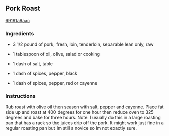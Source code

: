 ## Pork Roast

[69191a9aac](http://tastykitchen.com/recipes/main-courses/pork-roast/)

### Ingredients

 - 3 1/2 pound of pork, fresh, loin, tenderloin, separable lean only, raw

 - 1 tablespoon of oil, olive, salad or cooking

 - 1 dash of salt, table

 - 1 dash of spices, pepper, black

 - 1 dash of spices, pepper, red or cayenne

### Instructions

Rub roast with olive oil then season with salt, pepper and cayenne. Place fat side up and roast at 400 degrees for one hour then reduce oven to 325 degrees and bake for three hours. Note: I usually do this in a large roasting pan that has a rack so the juices drip off the pork. It might work just fine in a regular roasting pan but Im still a novice so Im not exactly sure.